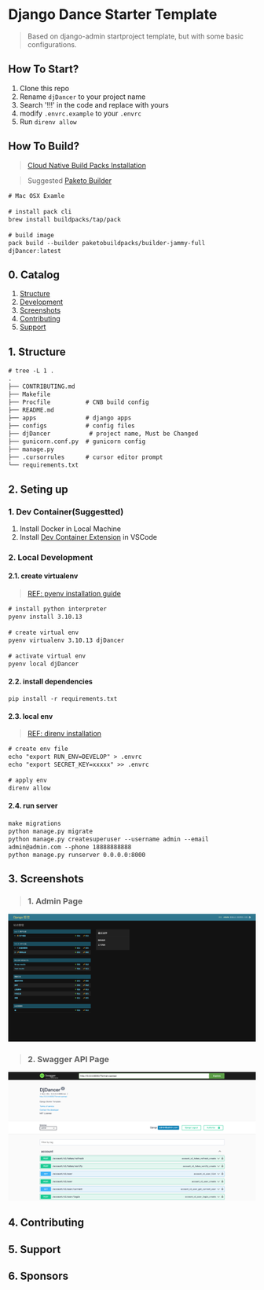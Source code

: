 # Django Dance Starter Template

> Based on django-admin startproject template, but with some basic configurations.

## How To Start?

1. Clone this repo
2. Rename `djDancer` to your project name
3. Search '!!!' in the code and replace with yours
4. modify `.envrc.example` to your `.envrc`
5. Run `direnv allow`

## How To Build?

> [Cloud Native Build Packs Installation](https://buildpacks.io/docs/for-platform-operators/how-to/integrate-ci/pack/)

> Suggested [Paketo Builder](https://paketo.io/)

```shell
# Mac OSX Examle

# install pack cli
brew install buildpacks/tap/pack

# build image
pack build --builder paketobuildpacks/builder-jammy-full djDancer:latest
```

## 0. Catalog

1. [Structure](#Structure)
2. [Development](#Development)
3. [Screenshots](#Screenshots)
4. [Contributing](#Contributing)
5. [Support](#Support)

## 1. Structure

```shell
# tree -L 1 .
.
├── CONTRIBUTING.md
├── Makefile
├── Procfile          # CNB build config
├── README.md
├── apps              # django apps
├── configs           # config files
├── djDancer           # project name, Must be Changed
├── gunicorn.conf.py  # gunicorn config
├── manage.py
├── .cursorrules      # cursor editor prompt
└── requirements.txt
```

## 2. Seting up

### 1. Dev Container(Suggestted)

1. Install Docker in Local Machine
2. Install [Dev Container Extension](https://marketplace.visualstudio.com/items?itemName=ms-vscode-remote.remote-containers) in VSCode

### 2. Local Development

#### 2.1. create virtualenv

> [REF: pyenv installation guide](https://github.com/pyenv/pyenv-installer)

```shell
# install python interpreter
pyenv install 3.10.13

# create virtual env
pyenv virtualenv 3.10.13 djDancer

# activate virtual env
pyenv local djDancer
```

#### 2.2. install dependencies

```shell
pip install -r requirements.txt
```

#### 2.3. local env

> [REF: direnv installation](https://github.com/direnv/direnv)

```shell
# create env file
echo "export RUN_ENV=DEVELOP" > .envrc
echo "export SECRET_KEY=xxxxx" >> .envrc

# apply env
direnv allow
```

#### 2.4. run server

```shell
make migrations
python manage.py migrate
python manage.py createsuperuser --username admin --email admin@admin.com --phone 18888888888
python manage.py runserver 0.0.0.0:8000
```

## 3. Screenshots

> ### 1. Admin Page

![](./screenshots/admin.png)

> ### 2. Swagger API Page

![](./screenshots/swagger.png)

## 4. Contributing

## 5. Support

## 6. Sponsors

